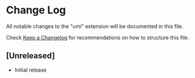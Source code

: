 # Change Log
All notable changes to the "umi" extension will be documented in this file.

Check [Keep a Changelog](http://keepachangelog.com/) for recommendations on how to structure this file.

## [Unreleased]
- Initial release